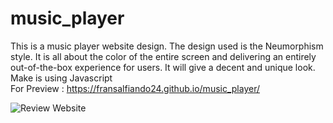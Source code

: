 # music_player
This is a music player website design. The design used is the Neumorphism style. It is all about the color of the entire screen and delivering an entirely out-of-the-box experience for users. It will give a decent and unique look. <br>
Make is using Javascript <br>
For Preview : https://fransalfiando24.github.io/music_player/

![Review Website](https://user-images.githubusercontent.com/80236079/162559969-e34f81ac-33b8-43c2-9d8a-7e227d2ad553.JPG)
